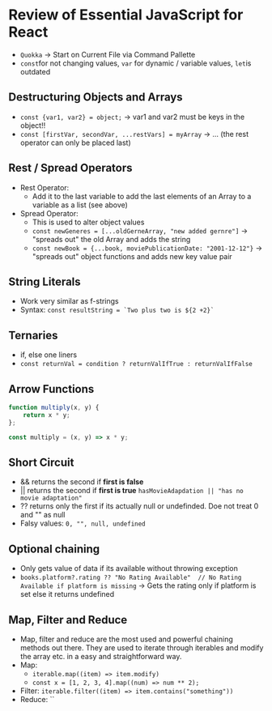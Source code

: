 # Review of Essential JavaScript for React
* `Quokka` -> Start on Current File via Command Pallette
* `const`for not changing values, `var` for dynamic / variable values, `let`is outdated

## Destructuring Objects and Arrays
* `const {var1, var2} = object;` -> var1 and var2 must be keys in the object!!
* `const [firstVar, secondVar, ...restVars] = myArray` -> ... (the rest operator can only be placed last)

## Rest / Spread Operators
* Rest Operator: 
    * Add it to the last variable to add the last elements of an Array to a variable as a list (see above)
* Spread Operator:
    * This is used to alter object values
    * `const newGeneres = [...oldGerneArray, "new added gernre"]` -> "spreads out" the old Array and adds the string
    * `const newBook = {...book, moviePublicationDate: "2001-12-12"}` -> "spreads out" object functions and adds new key value pair

## String Literals
* Work very similar as f-strings 
* Syntax: ```const resultString = `Two plus two is ${2 +2}` ```

## Ternaries
* if,  else one liners
* `const returnVal = condition ? returnValIfTrue : returnValIfFalse`

## Arrow Functions
```javascript
function multiply(x, y) {
    return x * y;
};

const multiply = (x, y) => x * y;
```

## Short Circuit
* && returns the second if **first is false**
* || returns the second if **first is true** `hasMovieAdapdation || "has no movie adaptation"`
* ?? returns only the first if its actually null or undefinded. Doe not treat 0 and "" as null
* Falsy values: `0, "", null, undefined`

## Optional chaining
* Only gets value of data if its available without throwing exception
* `books.platform?.rating ?? "No Rating Available"  // No Rating Available if platform is missing` -> Gets the rating only if platform is set else it returns undefined

## Map, Filter and Reduce
* Map, filter and reduce are the most used and powerful chaining methods out there. They are used to iterate through iterables and modify the array etc. in a easy and straightforward way.
* Map: 
    * `iterable.map((item) => item.modify)`
    * `const x = [1, 2, 3, 4].map((num) => num ** 2);`
* Filter: `iterable.filter((item) => item.contains("something"))`
* Reduce: ``
